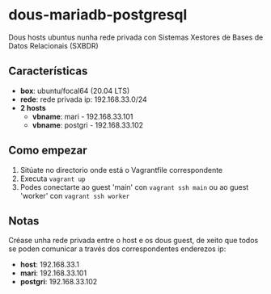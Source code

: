 # dous-mariadb-postgresql
Dous hosts ubuntus nunha rede privada con Sistemas Xestores de Bases de Datos Relacionais (SXBDR)
## Características
* **box**: ubuntu/focal64 (20.04 LTS)
* **rede**: rede privada ip: 192.168.33.0/24
* **2 hosts**
  * **vbname**: mari - 192.168.33.101
  * **vbname**: postgri - 192.168.33.102

## Como empezar
1. Sitúate no directorio onde está o Vagrantfile correspondente
2. Executa `vagrant up`
3. Podes conectarte ao guest 'main' con `vagrant ssh main` ou ao guest 'worker' con `vagrant ssh worker`

## Notas
Créase unha rede privada entre o host e os dous guest, de xeito que todos se poden comunicar a través dos correspondentes enderezos ip:
* **host**: 192.168.33.1
* **mari**: 192.168.33.101
* **postgri**: 192.168.33.102
